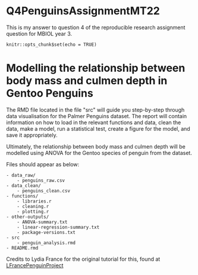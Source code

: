 
# Q4PenguinsAssignmentMT22

This is my answer to question 4 of the reproducible research assignment question for MBIOL year 3. 

```{r setup, include=FALSE}
knitr::opts_chunk$set(echo = TRUE)
```

# Modelling the relationship between body mass and culmen depth in Gentoo Penguins

The RMD file located in the file "src" will guide you step-by-step through data visualisation for the Palmer Penguins dataset. The report will contain information on how to load in the relevant functions and data, clean the data, make a model, run a statistical test, create a figure for the model, and save it appropriately. 

Ultimately, the relationship between body mass and culmen depth will be modelled using ANOVA for the Gentoo species of penguin from the dataset.  

Files should appear as below:

    - data_raw/
        - penguins_raw.csv
    - data_clean/
        - penguins_clean.csv
    - functions/
        - libraries.r
        - cleaning.r
        - plotting.r
    - other-outputs/
        - ANOVA-summary.txt
        - linear-regression-summary.txt
        - package-versions.txt
    - src
        - penguin_analysis.rmd
    - README.rmd

Credits to Lydia France for the original tutorial for this, found at [LFrancePenguinProject](https://github.com/LydiaFrance/PenguinProject) 
